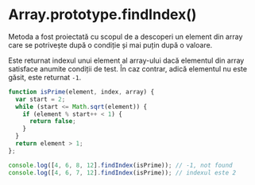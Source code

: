 # Array.prototype.findIndex()

Metoda a fost proiectată cu scopul de a descoperi un element din array care se potrivește după o condiție și mai puțin după o valoare.

Este returnat indexul unui element al array-ului dacă elementul din array satisface anumite condiții de test. În caz contrar, adică elementul nu este găsit, este returnat `-1`.

```javascript
function isPrime(element, index, array) {
  var start = 2;
  while (start <= Math.sqrt(element)) {
    if (element % start++ < 1) {
      return false;
    }
  }
  return element > 1;
};

console.log([4, 6, 8, 12].findIndex(isPrime)); // -1, not found
console.log([4, 6, 7, 12].findIndex(isPrime)); // indexul este 2
```
